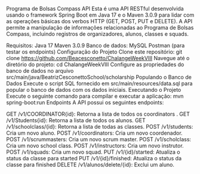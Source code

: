 Programa  de Bolsas Compass API
Esta é uma API RESTful desenvolvida usando o framework Spring Boot em Java 17 e o Maven 3.0.9 para lidar com as operações básicas dos verbos HTTP (GET, POST, PUT e DELETE). 
A API permite a manipulação de informações relacionadas ao Programa de Bolsas Compass, incluindo registros de organizadores, alunos, classes e squads.

Requisitos:
Java 17
Maven 3.0.9
Banco de dados: MySQL 
Postman (para testar os endpoints)
Configuração do Projeto
Clone este repositório: git clone https://github.com/Beacesconetto/ChalangeWeekVIII
Navegue até o diretório do projeto: cd ChalangeWeekVIII
Configure as propriedades do banco de dados no arquivo src/main/java/BeatrizCesconettoSchool/scholarship
Populando o Banco de Dados
Execute o script SQL fornecido em src/main/resources/data.sql para popular o banco de dados com os dados iniciais.
Executando o Projeto
Execute o seguinte comando para compilar e executar a aplicação: mvn spring-boot:run
Endpoints
A API possui os seguintes endpoints:

GET /v1/COORDINATOR{id}: Retorna a lista de todos os coordinators .
GET /v1/Students{id}: Retorna a lista de todos os alunos.
GET /v1/schoolclass/{id}: Retorna a lista de todas as classes.
POST /v1/students: Cria um novo aluno.
POST /v1/coordinators: Cria um novo coordenador.
POST /v1/scrummasters: Cria um novo scrum master.
POST /v1/scholclass: Cria um novo school class.
POST /v1/instructors: Cria um novo instrutor.
POST /v1/squads: Cria um novo squad.
PUT /v1/{id}/started: Atualiza o status da classe para started
PUT /v1/{id}/finished: Atualiza o status da classe para finished
DELETE /v1/alunos/delete/{id}: Exclui um aluno.
